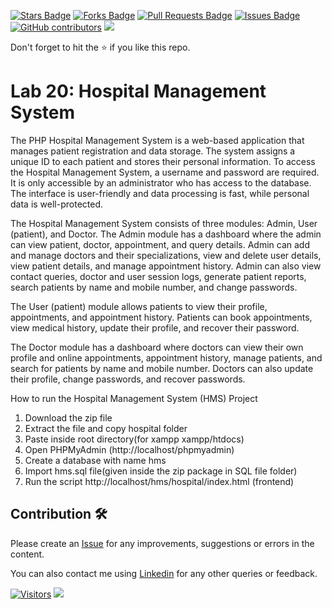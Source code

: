 <a href="https://github.com/drshahizan/learn-php/stargazers"><img src="https://img.shields.io/github/stars/drshahizan/learn-php" alt="Stars Badge"/></a>
<a href="https://github.com/drshahizan/learn-php/network/members"><img src="https://img.shields.io/github/forks/drshahizan/learn-php" alt="Forks Badge"/></a>
<a href="https://github.com/drshahizan/learn-php/pulls"><img src="https://img.shields.io/github/issues-pr/drshahizan/learn-php" alt="Pull Requests Badge"/></a>
<a href="https://github.com/drshahizan/learn-php/issues"><img src="https://img.shields.io/github/issues/drshahizan/learn-php" alt="Issues Badge"/></a>
<a href="https://github.com/drshahizan/learn-php/graphs/contributors"><img alt="GitHub contributors" src="https://img.shields.io/github/contributors/drshahizan/learn-php?color=2b9348"></a>
![](https://visitor-badge.glitch.me/badge?page_id=drshahizan/learn-php)

Don't forget to hit the :star: if you like this repo.

# Lab 20: Hospital Management System

The PHP Hospital Management System is a web-based application that manages patient registration and data storage. The system assigns a unique ID to each patient and stores their personal information. To access the Hospital Management System, a username and password are required. It is only accessible by an administrator who has access to the database. The interface is user-friendly and data processing is fast, while personal data is well-protected.

The Hospital Management System consists of three modules: Admin, User (patient), and Doctor. The Admin module has a dashboard where the admin can view patient, doctor, appointment, and query details. Admin can add and manage doctors and their specializations, view and delete user details, view patient details, and manage appointment history. Admin can also view contact queries, doctor and user session logs, generate patient reports, search patients by name and mobile number, and change passwords.

The User (patient) module allows patients to view their profile, appointments, and appointment history. Patients can book appointments, view medical history, update their profile, and recover their password.

The Doctor module has a dashboard where doctors can view their own profile and online appointments, appointment history, manage patients, and search for patients by name and mobile number. Doctors can also update their profile, change passwords, and recover passwords.

How to run the Hospital Management System (HMS) Project
1.  Download the zip file
2. Extract the file and copy hospital folder
3. Paste inside root directory(for xampp xampp/htdocs)
4. Open PHPMyAdmin (http://localhost/phpmyadmin)
5. Create a database with name hms
6. Import hms.sql file(given inside the zip package in SQL file folder)
7. Run the script http://localhost/hms/hospital/index.html (frontend)

## Contribution 🛠️
Please create an [Issue](https://github.com/drshahizan/learn-php/issues) for any improvements, suggestions or errors in the content.

You can also contact me using [Linkedin](https://www.linkedin.com/in/drshahizan/) for any other queries or feedback.

[![Visitors](https://api.visitorbadge.io/api/visitors?path=https%3A%2F%2Fgithub.com%2Fdrshahizan&labelColor=%23697689&countColor=%23555555&style=plastic)](https://visitorbadge.io/status?path=https%3A%2F%2Fgithub.com%2Fdrshahizan)
![](https://hit.yhype.me/github/profile?user_id=81284918)

